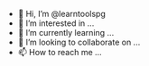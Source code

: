 - 👋 Hi, I’m @learntoolspg
- 👀 I’m interested in ...
- 🌱 I’m currently learning ...
- 💞️ I’m looking to collaborate on ...
- 📫 How to reach me ...

<!---
learntoolspg/learntoolspg is a ✨ special ✨ repository because its `README.md` (this file) appears on your GitHub profile.
You can click the Preview link to take a look at your changes.
--->

